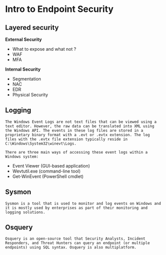 # Intro to Endpoint Security

## Layered security
**External Security**
- What to expose and what not ?
- WAF
- MFA

**Internal Security**
- Segmentation
- NAC
- EDR
- Physical Security

## Logging 
```
The Windows Event Logs are not text files that can be viewed using a text editor. However, the raw data can be translated into XML using the Windows API. The events in these log files are stored in a proprietary binary format with a .evt or .evtx extension. The log files with the .evtx file extension typically reside in C:\Windows\System32\winevt\Logs.
```
`There are three main ways of accessing these event logs within a Windows system:`
- Event Viewer (GUI-based application)
- Wevtutil.exe (command-line tool)
- Get-WinEvent (PowerShell cmdlet)

## Sysmon
```
Sysmon is a tool that is used to monitor and log events on Windows and it is mostly used by enterprises as part of their monitoring and logging solutions.
```

## Osquery
```
Osquery is an open-source tool that Security Analysts, Incident Responders, and Threat Hunters can query an endpoint (or multiple endpoints) using SQL syntax. Osquery is also multiplatform.
```